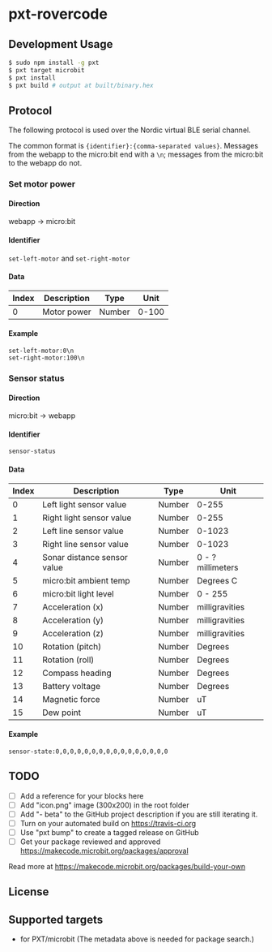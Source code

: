 # pxt-rovercode

## Development Usage

```bash
$ sudo npm install -g pxt
$ pxt target microbit
$ pxt install
$ pxt build # output at built/binary.hex
```

## Protocol

The following protocol is used over the Nordic virtual BLE serial channel.

The common format is `{identifier}:{comma-separated values}`.
Messages from the webapp to the micro:bit end with a `\n`; messages from the micro:bit to the webapp do not.

### Set motor power

#### Direction
webapp -> micro:bit

#### Identifier
`set-left-motor` and `set-right-motor`

#### Data
| Index    | Description                 | Type   | Unit              |
|----------|-----------------------------|--------|-------------------|
| 0        | Motor power                 | Number | 0-100             |

#### Example
```
set-left-motor:0\n
set-right-motor:100\n
```

### Sensor status

#### Direction
micro:bit -> webapp

#### Identifier

`sensor-status`

#### Data

| Index    | Description                 | Type   | Unit              |
|----------|-----------------------------|--------|-------------------|
| 0        | Left light sensor value     | Number | 0-255             |
| 1        | Right light sensor value    | Number | 0-255             |
| 2        | Left line sensor value      | Number | 0-1023            |
| 3        | Right line sensor value     | Number | 0-1023            |
| 4        | Sonar distance sensor value | Number | 0 - ? millimeters |
| 5        | micro:bit ambient temp      | Number | Degrees C         |
| 6        | micro:bit light level       | Number | 0 - 255           |
| 7        | Acceleration (x)            | Number | milligravities    |
| 8        | Acceleration (y)            | Number | milligravities    |
| 9        | Acceleration (z)            | Number | milligravities    |
| 10       | Rotation (pitch)            | Number | Degrees           |
| 11       | Rotation (roll)             | Number | Degrees           |
| 12       | Compass heading             | Number | Degrees           |
| 13       | Battery voltage             | Number | Degrees           |
| 14       | Magnetic force              | Number | uT                |
| 15       | Dew point                   | Number | uT                |

#### Example
```
sensor-state:0,0,0,0,0,0,0,0,0,0,0,0,0,0,0,0
```

## TODO

- [ ] Add a reference for your blocks here
- [ ] Add "icon.png" image (300x200) in the root folder
- [ ] Add "- beta" to the GitHub project description if you are still iterating it.
- [ ] Turn on your automated build on https://travis-ci.org
- [ ] Use "pxt bump" to create a tagged release on GitHub
- [ ] Get your package reviewed and approved https://makecode.microbit.org/packages/approval

Read more at https://makecode.microbit.org/packages/build-your-own

## License



## Supported targets

* for PXT/microbit
(The metadata above is needed for package search.)

